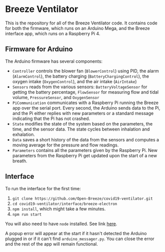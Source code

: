 #  Breeze Ventilator
This is the repository for all of the Breeze Ventilator code. It contains code for both the firmware, which runs on an Arduino Mega, and the Breeze interface app, which runs on a Raspberry Pi 4.

## Firmware for Arduino
The Arduino firmware has several components:
* `Controller` controls the blower fan (`BlowerControl`) using PID, the alarm (`AlarmControl`), the battery charging (`BatteryChargingControl`), the oxygen intake (`OxygenControl`), and the air intake (`AirIntake`)
* `Sensors` reads from the various sensors: `BatteryVoltageSensor` for getting the battery percentage, `FlowSensor` for measuring flow and tidal volume, `PressureSensor`, and `OxygenSensor`
* `PiCommunication` communicates with a Raspberry Pi running the Breeze app over the serial port. Every second, the Arduino sends data to the Pi, and the Pi either replies with new parameters or a standard message indicating that the Pi has not crashed.
* `State` modifies the state of the system based on the parameters, the time, and the sensor data. The state cycles between inhalation and exhalation.
* `Data` saves a short history of the data from the sensors and computes a moving average for the pressure and flow readings.
* `Parameters` contains all the parameters given by the Raspberry Pi. New parameters from the Raspberry Pi get updated upon the start of a new breath.

## Interface
To run the interface for the first time:
1. `git clone https://github.com/Open-Breeze/covid19-ventilator.git`
2. `cd covid19-ventilator/interface/breeze-electron`
3. `npm install`, which might take a few minutes.
4. `npm run start`

You will also need to have `node` installed. See link [here](https://nodejs.org/en/).

A popup error will appear at the start if it hasn't detected the Arduino plugged in or if it can't find `arduino_messager.py`. You can close the error and the rest of the app will remain functional.
